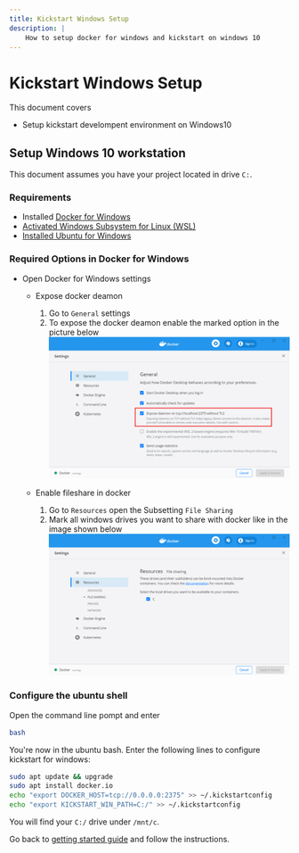 ```yaml
---
title: Kickstart Windows Setup
description: |
    How to setup docker for windows and kickstart on windows 10
---
```


# Kickstart Windows Setup

This document covers
- Setup kickstart develompent environment on Windows10

## Setup Windows 10 workstation

This document assumes you have your project located in drive `C:`.

### Requirements
- Installed [Docker for Windows](https://docs.docker.com/docker-for-windows/install/)
- [Activated Windows Subsystem for Linux (WSL)](https://code.visualstudio.com/remote-tutorials/wsl/enable-wsl) 
- [Installed Ubuntu for Windows](https://ubuntu.com/tutorials/tutorial-ubuntu-on-windows#3-install-ubuntu-for-windows-10)

### Required Options in Docker for Windows
- Open Docker for Windows settings
    - Expose docker deamon
        1. Go to `General` settings
        2. To expose the docker deamon enable the marked option in the picture below
        ![docker deamon expose](./docker-deamon.png)
    
    - Enable fileshare in docker
        1. Go to `Resources` open the Subsetting `File Sharing`
        2. Mark all windows drives you want to share with docker like in the image shown below
        ![docker fileshare](./docker-fileshare.png)


### Configure the ubuntu shell

Open the command line pompt and enter

```bash
bash
```

You're now in the ubuntu bash. Enter the following lines to configure kickstart for windows:

```bash
sudo apt update && upgrade
sudo apt install docker.io
echo "export DOCKER_HOST=tcp://0.0.0.0:2375" >> ~/.kickstartconfig
echo "export KICKSTART_WIN_PATH=C:/" >> ~/.kickstartconfig
```

You will find your `C:/` drive under `/mnt/c`.

Go back to [getting started guide](../) and follow the instructions.


 

